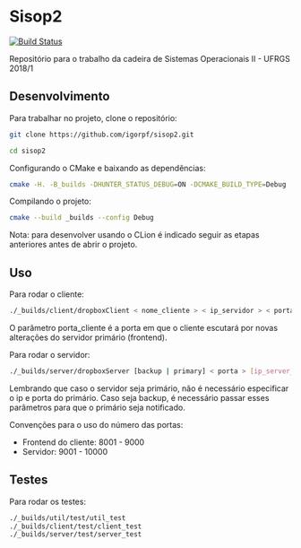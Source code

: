 # Sisop2

[![Build Status](https://travis-ci.com/igorpf/sisop2.svg?token=QPspLsyEgjpez43mSe1a&branch=master)](https://travis-ci.com/igorpf/sisop2)

Repositório para o trabalho da cadeira de Sistemas Operacionais II - UFRGS 2018/1

## Desenvolvimento

Para trabalhar no projeto, clone o repositório:

```bash
git clone https://github.com/igorpf/sisop2.git
```

```bash
cd sisop2
```

Configurando o CMake e baixando as dependências:

```bash
cmake -H. -B_builds -DHUNTER_STATUS_DEBUG=ON -DCMAKE_BUILD_TYPE=Debug
```

Compilando o projeto:

```bash
cmake --build _builds --config Debug
```

Nota: para desenvolver usando o CLion é indicado seguir as etapas anteriores antes de abrir o projeto.

## Uso

Para rodar o cliente:

```bash
./_builds/client/dropboxClient < nome_cliente > < ip_servidor > < porta_servidor > < porta_cliente >
```

O parâmetro porta_cliente é a porta em que o cliente escutará por novas alterações do servidor primário (frontend).

Para rodar o servidor:

```bash
./_builds/server/dropboxServer [backup | primary] < porta > [ip_server_primario] [porta_server_primario]
```
Lembrando que caso o servidor seja primário, não é necessário especificar o ip e porta do primário.
Caso seja backup, é necessário passar esses parâmetros para que o primário seja notificado.

Convenções para o uso do número das portas:
- Frontend do cliente: 8001 - 9000
- Servidor: 9001 - 10000

## Testes

Para rodar os testes:

```bash
./_builds/util/test/util_test
./_builds/client/test/client_test
./_builds/server/test/server_test
```
